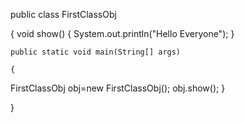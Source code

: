 public class FirstClassObj

{
void show()
{
	System.out.println("Hello Everyone");
}
	
	public static void main(String[] args) 
	
	{
		
FirstClassObj obj=new FirstClassObj();
obj.show();
	}

}
